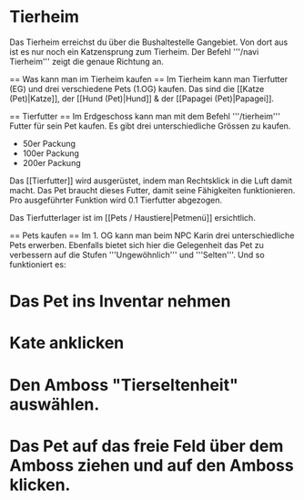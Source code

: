 # Tierheim

Das Tierheim erreichst du über die Bushaltestelle Gangebiet. Von dort aus ist es nur noch ein Katzensprung zum Tierheim. Der Befehl '''/navi Tierheim''' zeigt die genaue Richtung an.

== Was kann man im Tierheim kaufen ==
Im Tierheim kann man Tierfutter (EG) und drei verschiedene Pets (1.OG) kaufen. Das sind die [[Katze (Pet)|Katze]], der [[Hund (Pet)|Hund]] & der [[Papagei (Pet)|Papagei]].

== Tierfutter ==
Im Erdgeschoss kann man mit dem Befehl '''/tierheim''' Futter für sein Pet kaufen. Es gibt drei unterschiedliche Grössen zu kaufen. 

* 50er Packung
* 100er Packung
* 200er Packung

Das [[Tierfutter]] wird ausgerüstet, indem man Rechtsklick in die Luft damit macht. Das Pet braucht dieses Futter, damit seine Fähigkeiten funktionieren. Pro ausgeführter Funktion wird 0.1 Tierfutter abgezogen.

Das Tierfutterlager ist im [[Pets / Haustiere|Petmenü]] ersichtlich.


== Pets kaufen ==
Im 1. OG kann man beim NPC Karin drei unterschiedliche Pets erwerben. Ebenfalls bietet sich hier die Gelegenheit das Pet zu verbessern auf die Stufen '''Ungewöhnlich''' und '''Selten'''. Und so funktioniert es:

# Das Pet ins Inventar nehmen
# Kate anklicken
# Den Amboss "Tierseltenheit" auswählen.
# Das Pet auf das freie Feld über dem Amboss ziehen und auf den Amboss klicken.
